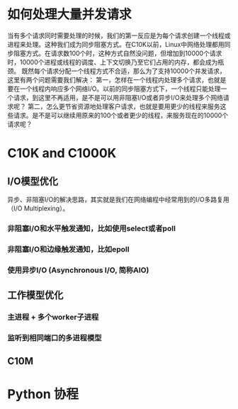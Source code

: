 # 如何处理大量并发请求

当有多个请求同时需要处理的时候，我们的第一反应是为每个请求创建一个线程或进程来处理。这种我们成为同步阻塞方式。在C10K以前，Linux中网络处理都用同步阻塞方式。在请求数100个时，这种方式自然没问题，但增加到10000个请求时，10000个进程或线程的调度、上下文切换乃至它们占用的内存，都会成为瓶颈。
既然每个请求分配一个线程方式不合适，那么为了支持10000个并发请求，这里有两个问题需要我们解决：
第一，怎样在一个线程内处理多个请求，也就是要在一个线程内响应多个网络I/O。以前的同步阻塞方式下，一个线程只能处理一个请求，到这里不再适用，是不是可以用非阻塞I/O或者异步I/O来处理多个网络请求呢？
第二，怎么更节省资源地处理客户请求，也就是要用更少的线程来服务这些请求。是不是可以继续用原来的100个或者更少的线程，来服务现在的10000个请求呢？
# C10K and C1000K

## I/O模型优化
异步、非阻塞I/O的解决思路，其实就是我们在网络编程中经常用到的I/O多路复用（I/O Multiplexing）。
### 非阻塞I/O和水平触发通知，比如使用select或者poll
### 非阻塞I/O和边缘触发通知，比如epoll

### 使用异步I/O (Asynchronous I/O, 简称AIO)
## 工作模型优化
### 主进程 + 多个worker子进程

### 监听到相同端口的多进程模型

## C10M

# Python 协程




<!--stackedit_data:
eyJoaXN0b3J5IjpbOTA4MTIzOTY5LC03NzI1ODU4NDhdfQ==
-->